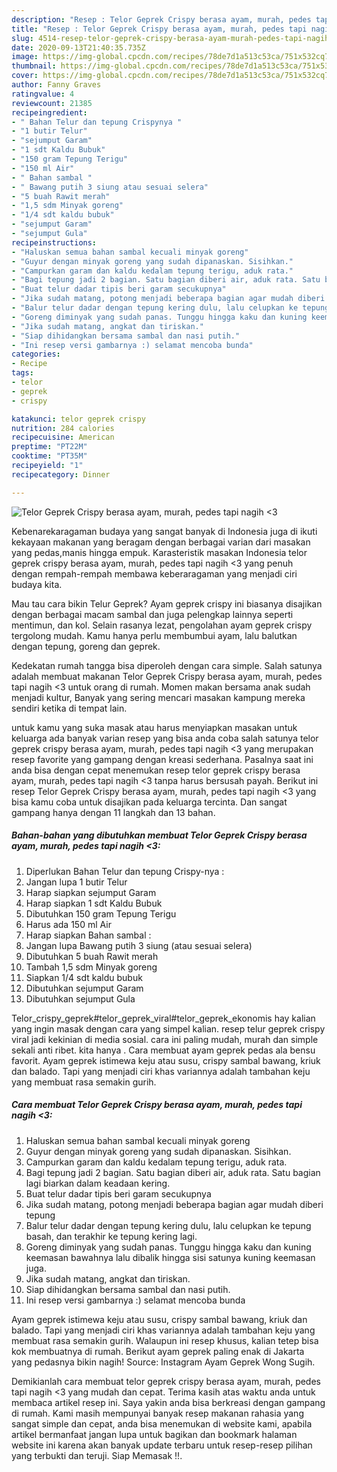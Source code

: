 ```yaml
---
description: "Resep : Telor Geprek Crispy berasa ayam, murah, pedes tapi nagih &amp;lt;3 Cepat"
title: "Resep : Telor Geprek Crispy berasa ayam, murah, pedes tapi nagih &amp;lt;3 Cepat"
slug: 4514-resep-telor-geprek-crispy-berasa-ayam-murah-pedes-tapi-nagih-and-lt-3-cepat
date: 2020-09-13T21:40:35.735Z
image: https://img-global.cpcdn.com/recipes/78de7d1a513c53ca/751x532cq70/telor-geprek-crispy-berasa-ayam-murah-pedes-tapi-nagih-3-foto-resep-utama.jpg
thumbnail: https://img-global.cpcdn.com/recipes/78de7d1a513c53ca/751x532cq70/telor-geprek-crispy-berasa-ayam-murah-pedes-tapi-nagih-3-foto-resep-utama.jpg
cover: https://img-global.cpcdn.com/recipes/78de7d1a513c53ca/751x532cq70/telor-geprek-crispy-berasa-ayam-murah-pedes-tapi-nagih-3-foto-resep-utama.jpg
author: Fanny Graves
ratingvalue: 4
reviewcount: 21385
recipeingredient:
- " Bahan Telur dan tepung Crispynya "
- "1 butir Telur"
- "sejumput Garam"
- "1 sdt Kaldu Bubuk"
- "150 gram Tepung Terigu"
- "150 ml Air"
- " Bahan sambal "
- " Bawang putih 3 siung atau sesuai selera"
- "5 buah Rawit merah"
- "1,5 sdm Minyak goreng"
- "1/4 sdt kaldu bubuk"
- "sejumput Garam"
- "sejumput Gula"
recipeinstructions:
- "Haluskan semua bahan sambal kecuali minyak goreng"
- "Guyur dengan minyak goreng yang sudah dipanaskan. Sisihkan."
- "Campurkan garam dan kaldu kedalam tepung terigu, aduk rata."
- "Bagi tepung jadi 2 bagian. Satu bagian diberi air, aduk rata. Satu bagian lagi biarkan dalam keadaan kering."
- "Buat telur dadar tipis beri garam secukupnya"
- "Jika sudah matang, potong menjadi beberapa bagian agar mudah diberi tepung"
- "Balur telur dadar dengan tepung kering dulu, lalu celupkan ke tepung basah, dan terakhir ke tepung kering lagi."
- "Goreng diminyak yang sudah panas. Tunggu hingga kaku dan kuning keemasan bawahnya lalu dibalik hingga sisi satunya kuning keemasan juga."
- "Jika sudah matang, angkat dan tiriskan."
- "Siap dihidangkan bersama sambal dan nasi putih."
- "Ini resep versi gambarnya :) selamat mencoba bunda"
categories:
- Recipe
tags:
- telor
- geprek
- crispy

katakunci: telor geprek crispy 
nutrition: 284 calories
recipecuisine: American
preptime: "PT22M"
cooktime: "PT35M"
recipeyield: "1"
recipecategory: Dinner

---
```



![Telor Geprek Crispy berasa ayam, murah, pedes tapi nagih &lt;3](https://img-global.cpcdn.com/recipes/78de7d1a513c53ca/751x532cq70/telor-geprek-crispy-berasa-ayam-murah-pedes-tapi-nagih-3-foto-resep-utama.jpg)

Kebenarekaragaman budaya yang sangat banyak di Indonesia juga di ikuti kekayaan makanan yang beragam dengan berbagai varian dari masakan yang pedas,manis hingga empuk. Karasteristik masakan Indonesia telor geprek crispy berasa ayam, murah, pedes tapi nagih &lt;3 yang penuh dengan rempah-rempah membawa keberaragaman yang menjadi ciri budaya kita.


Mau tau cara bikin Telur Geprek? Ayam geprek crispy ini biasanya disajikan dengan berbagai macam sambal dan juga pelengkap lainnya seperti mentimun, dan kol. Selain rasanya lezat, pengolahan ayam geprek crispy tergolong mudah. Kamu hanya perlu membumbui ayam, lalu balutkan dengan tepung, goreng dan geprek.

Kedekatan rumah tangga bisa diperoleh dengan cara simple. Salah satunya adalah membuat makanan Telor Geprek Crispy berasa ayam, murah, pedes tapi nagih &lt;3 untuk orang di rumah. Momen makan bersama anak sudah menjadi kultur, Banyak yang sering mencari masakan kampung mereka sendiri ketika di tempat lain.

untuk kamu yang suka masak atau harus menyiapkan masakan untuk keluarga ada banyak varian resep yang bisa anda coba salah satunya telor geprek crispy berasa ayam, murah, pedes tapi nagih &lt;3 yang merupakan resep favorite yang gampang dengan kreasi sederhana. Pasalnya saat ini anda bisa dengan cepat menemukan resep telor geprek crispy berasa ayam, murah, pedes tapi nagih &lt;3 tanpa harus bersusah payah.
Berikut ini resep Telor Geprek Crispy berasa ayam, murah, pedes tapi nagih &lt;3 yang bisa kamu coba untuk disajikan pada keluarga tercinta. Dan sangat gampang hanya dengan 11 langkah dan 13 bahan.


<!--inarticleads1-->

##### Bahan-bahan yang dibutuhkan membuat Telor Geprek Crispy berasa ayam, murah, pedes tapi nagih &lt;3:

1. Diperlukan  Bahan Telur dan tepung Crispy-nya :
1. Jangan lupa 1 butir Telur
1. Harap siapkan sejumput Garam
1. Harap siapkan 1 sdt Kaldu Bubuk
1. Dibutuhkan 150 gram Tepung Terigu
1. Harus ada 150 ml Air
1. Harap siapkan  Bahan sambal :
1. Jangan lupa  Bawang putih 3 siung (atau sesuai selera)
1. Dibutuhkan 5 buah Rawit merah
1. Tambah 1,5 sdm Minyak goreng
1. Siapkan 1/4 sdt kaldu bubuk
1. Dibutuhkan sejumput Garam
1. Dibutuhkan sejumput Gula


Telor_crispy_geprek#telor_geprek_viral#telor_geprek_ekonomis hay kalian yang ingin masak dengan cara yang simpel kalian. resep telur geprek crispy viral jadi kekinian di media sosial. cara ini paling mudah, murah dan simple sekali anti ribet. kita hanya . Cara membuat ayam geprek pedas ala bensu favorit. Ayam geprek istimewa keju atau susu, crispy sambal bawang, kriuk dan balado. Tapi yang menjadi ciri khas variannya adalah tambahan keju yang membuat rasa semakin gurih. 

<!--inarticleads2-->

##### Cara membuat  Telor Geprek Crispy berasa ayam, murah, pedes tapi nagih &lt;3:

1. Haluskan semua bahan sambal kecuali minyak goreng
1. Guyur dengan minyak goreng yang sudah dipanaskan. Sisihkan.
1. Campurkan garam dan kaldu kedalam tepung terigu, aduk rata.
1. Bagi tepung jadi 2 bagian. Satu bagian diberi air, aduk rata. Satu bagian lagi biarkan dalam keadaan kering.
1. Buat telur dadar tipis beri garam secukupnya
1. Jika sudah matang, potong menjadi beberapa bagian agar mudah diberi tepung
1. Balur telur dadar dengan tepung kering dulu, lalu celupkan ke tepung basah, dan terakhir ke tepung kering lagi.
1. Goreng diminyak yang sudah panas. Tunggu hingga kaku dan kuning keemasan bawahnya lalu dibalik hingga sisi satunya kuning keemasan juga.
1. Jika sudah matang, angkat dan tiriskan.
1. Siap dihidangkan bersama sambal dan nasi putih.
1. Ini resep versi gambarnya :) selamat mencoba bunda


Ayam geprek istimewa keju atau susu, crispy sambal bawang, kriuk dan balado. Tapi yang menjadi ciri khas variannya adalah tambahan keju yang membuat rasa semakin gurih. Walaupun ini resep khusus, kalian tetep bisa kok membuatnya di rumah. Berikut ayam geprek paling enak di Jakarta yang pedasnya bikin nagih! Source: Instagram Ayam Geprek Wong Sugih. 

Demikianlah cara membuat telor geprek crispy berasa ayam, murah, pedes tapi nagih &lt;3 yang mudah dan cepat. Terima kasih atas waktu anda untuk membaca artikel resep ini. Saya yakin anda bisa berkreasi dengan gampang di rumah. Kami masih mempunyai banyak resep makanan rahasia yang sangat simple dan cepat, anda bisa menemukan di website kami, apabila artikel bermanfaat jangan lupa untuk bagikan dan bookmark halaman website ini karena akan banyak update terbaru untuk resep-resep pilihan yang terbukti dan teruji. Siap Memasak !!. 
